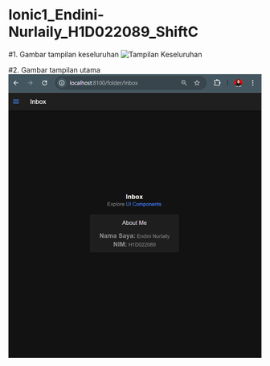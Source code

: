 # Ionic1_Endini-Nurlaily_H1D022089_ShiftC

#1. Gambar tampilan keseluruhan
![Tampilan Keseluruhan](https://raw.githubusercontent.com/endiniii/Ionic1_Endini-Nurlaily_H1D022089_ShiftC/main/keseluruham_homepage.png)

#2. Gambar tampilan utama
![Tampilan Utama](https://raw.githubusercontent.com/endiniii/Ionic1_Endini-Nurlaily_H1D022089_ShiftC/main/home_page.png)
